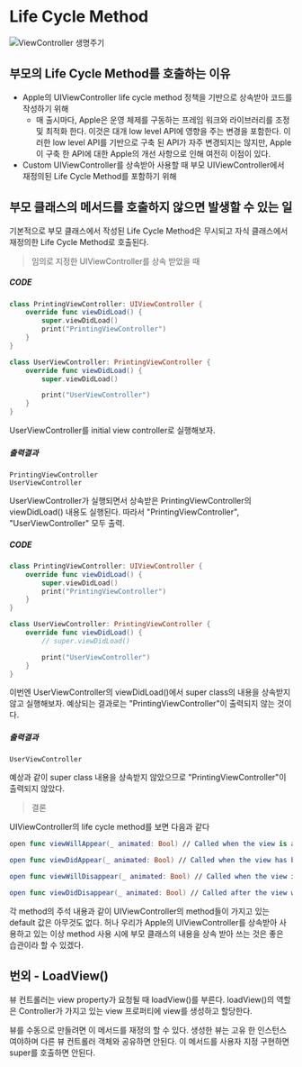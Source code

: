 # Life Cycle Method

![ViewController 생명주기](https://developer.apple.com/library/content/referencelibrary/GettingStarted/DevelopiOSAppsSwift/Art/WWVC_vclife_2x.png)

## 부모의 Life Cycle Method를 호출하는 이유

* Apple의 UIViewController life cycle method 정책을 기반으로 상속받아 코드를 작성하기 위해
    * 매 출시마다, Apple은 운영 체제를 구동하는 프레임 워크와 라이브러리를 조정 및 최적화 한다. 이것은 대개 low level API에 영향을 주는 변경을 포함한다. 이러한 low level API를 기반으로 구축 된 API가 자주 변경되지는 않지만, Apple이 구축 한 API에 대한 Apple의 개선 사항으로 인해 여전히 이점이 있다.
* Custom UIViewController를 상속받아 사용할 때 부모 UIViewController에서 재정의된 Life Cycle Method를 포함하기 위해

## 부모 클래스의 메서드를 호출하지 않으면 발생할 수 있는 일
기본적으로 부모 클래스에서 작성된 Life Cycle Method은 무시되고 자식 클래스에서 재정의한 Life Cycle Method로 호출된다.

> 임의로 지정한 UIViewController를 상속 받았을 때
##### CODE
```swift
class PrintingViewController: UIViewController {
    override func viewDidLoad() {
        super.viewDidLoad()
        print("PrintingViewController")
    }
}

class UserViewController: PrintingViewController {
    override func viewDidLoad() {
        super.viewDidLoad()

        print("UserViewController")
    }
}
```
UserViewController를 initial view controller로 실행해보자.

##### 출력결과
```
PrintingViewController
UserViewController
```
UserViewController가 실행되면서 상속받은 PrintingViewController의 viewDidLoad() 내용도 실행된다.
따라서 "PrintingViewController", "UserViewController" 모두 출력.

##### CODE
```swift
class PrintingViewController: UIViewController {
    override func viewDidLoad() {
        super.viewDidLoad()
        print("PrintingViewController")
    }
}

class UserViewController: PrintingViewController {
    override func viewDidLoad() {
        // super.viewDidLoad()

        print("UserViewController")
    }
}
```
이번엔 UserViewController의 viewDidLoad()에서 super class의 내용을 상속받지 않고 실행해보자.
예상되는 결과로는 "PrintingViewController"이 출력되지 않는 것이다.

##### 출력결과
```
UserViewController
```
예상과 같이 super class 내용을 상속받지 않았으므로 "PrintingViewController"이 출력되지 않았다.

> 결론

UIViewController의 life cycle method를 보면 다음과 같다
```swift
open func viewWillAppear(_ animated: Bool) // Called when the view is about to made visible. Default does nothing

open func viewDidAppear(_ animated: Bool) // Called when the view has been fully transitioned onto the screen. Default does nothing

open func viewWillDisappear(_ animated: Bool) // Called when the view is dismissed, covered or otherwise hidden. Default does nothing

open func viewDidDisappear(_ animated: Bool) // Called after the view was dismissed, covered or otherwise hidden. Default does nothing
```
각 method의 주석 내용과 같이 UIViewController의 method들이 가지고 있는 default 값은 아무것도 없다. 허나 우리가 Apple의 UIViewController를 상속받아 사용하고 있는 이상 method 사용 시에 부모 클래스의 내용을 상속 받아 쓰는 것은 좋은 습관이라 할 수 있겠다.

## 번외 - LoadView()
뷰 컨트롤러는 view property가 요청될 때 loadView()를 부른다.
loadView()의 역할은 Controller가 가지고 있는 view 프로퍼티에 view를 생성하고 할당한다.

뷰를 수동으로 만들려면 이 메서드를 재정의 할 수 있다. 생성한 뷰는 고유 한 인스턴스 여야하며 다른 뷰 컨트롤러 객체와 공유하면 안된다.
이 메서드를 사용자 지정 구현하면 super를 호출하면 안된다.
